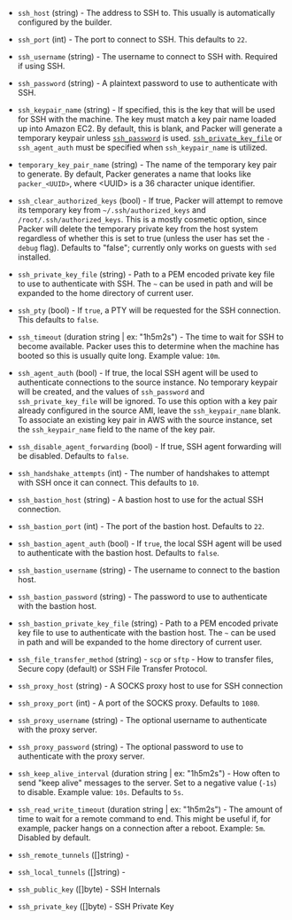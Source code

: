 <!-- Code generated from the comments of the SSH struct in helper/communicator/config.go; DO NOT EDIT MANUALLY -->

-   `ssh_host` (string) - The address to SSH to. This usually is automatically configured by the
    builder.
    
-   `ssh_port` (int) - The port to connect to SSH. This defaults to `22`.
    
-   `ssh_username` (string) - The username to connect to SSH with. Required if using SSH.
    
-   `ssh_password` (string) - A plaintext password to use to authenticate with SSH.
    
-   `ssh_keypair_name` (string) - If specified, this is the key that will be used for SSH with the
    machine. The key must match a key pair name loaded up into Amazon EC2.
    By default, this is blank, and Packer will generate a temporary keypair
    unless [`ssh_password`](../templates/communicator.html#ssh_password) is
    used.
    [`ssh_private_key_file`](../templates/communicator.html#ssh_private_key_file)
    or `ssh_agent_auth` must be specified when `ssh_keypair_name` is
    utilized.
    
-   `temporary_key_pair_name` (string) - The name of the temporary key pair to generate. By default, Packer
    generates a name that looks like `packer_<UUID>`, where &lt;UUID&gt; is
    a 36 character unique identifier.
    
-   `ssh_clear_authorized_keys` (bool) - If true, Packer will attempt to remove its temporary key from
    `~/.ssh/authorized_keys` and `/root/.ssh/authorized_keys`. This is a
    mostly cosmetic option, since Packer will delete the temporary private
    key from the host system regardless of whether this is set to true
    (unless the user has set the `-debug` flag). Defaults to "false";
    currently only works on guests with `sed` installed.
    
-   `ssh_private_key_file` (string) - Path to a PEM encoded private key file to use to authenticate with SSH.
    The `~` can be used in path and will be expanded to the home directory
    of current user.
    
-   `ssh_pty` (bool) - If `true`, a PTY will be requested for the SSH connection. This defaults
    to `false`.
    
-   `ssh_timeout` (duration string | ex: "1h5m2s") - The time to wait for SSH to become available. Packer uses this to
    determine when the machine has booted so this is usually quite long.
    Example value: `10m`.
    
-   `ssh_agent_auth` (bool) - If true, the local SSH agent will be used to authenticate connections to
    the source instance. No temporary keypair will be created, and the
    values of `ssh_password` and `ssh_private_key_file` will be ignored. To
    use this option with a key pair already configured in the source AMI,
    leave the `ssh_keypair_name` blank. To associate an existing key pair in
    AWS with the source instance, set the `ssh_keypair_name` field to the
    name of the key pair.
    
-   `ssh_disable_agent_forwarding` (bool) - If true, SSH agent forwarding will be disabled. Defaults to `false`.
    
-   `ssh_handshake_attempts` (int) - The number of handshakes to attempt with SSH once it can connect. This
    defaults to `10`.
    
-   `ssh_bastion_host` (string) - A bastion host to use for the actual SSH connection.
    
-   `ssh_bastion_port` (int) - The port of the bastion host. Defaults to `22`.
    
-   `ssh_bastion_agent_auth` (bool) - If `true`, the local SSH agent will be used to authenticate with the
    bastion host. Defaults to `false`.
    
-   `ssh_bastion_username` (string) - The username to connect to the bastion host.
    
-   `ssh_bastion_password` (string) - The password to use to authenticate with the bastion host.
    
-   `ssh_bastion_private_key_file` (string) - Path to a PEM encoded private key file to use to authenticate with the
    bastion host. The `~` can be used in path and will be expanded to the
    home directory of current user.
    
-   `ssh_file_transfer_method` (string) - `scp` or `sftp` - How to transfer files, Secure copy (default) or SSH
    File Transfer Protocol.
    
-   `ssh_proxy_host` (string) - A SOCKS proxy host to use for SSH connection
    
-   `ssh_proxy_port` (int) - A port of the SOCKS proxy. Defaults to `1080`.
    
-   `ssh_proxy_username` (string) - The optional username to authenticate with the proxy server.
    
-   `ssh_proxy_password` (string) - The optional password to use to authenticate with the proxy server.
    
-   `ssh_keep_alive_interval` (duration string | ex: "1h5m2s") - How often to send "keep alive" messages to the server. Set to a negative
    value (`-1s`) to disable. Example value: `10s`. Defaults to `5s`.
    
-   `ssh_read_write_timeout` (duration string | ex: "1h5m2s") - The amount of time to wait for a remote command to end. This might be
    useful if, for example, packer hangs on a connection after a reboot.
    Example: `5m`. Disabled by default.
    
-   `ssh_remote_tunnels` ([]string) - 
-   `ssh_local_tunnels` ([]string) - 
-   `ssh_public_key` ([]byte) - SSH Internals
    
-   `ssh_private_key` ([]byte) - SSH Private Key